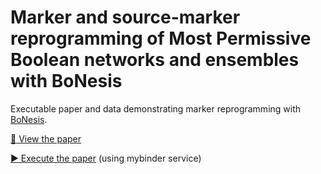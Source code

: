 # Marker and source-marker reprogramming of Most Permissive Boolean networks and ensembles with BoNesis

Executable paper and data demonstrating marker reprogramming with
[BoNesis](https://github.com/bnediction/bonesis).

[:notebook: View the paper](https://nbviewer.org/github/bnediction/reprogramming-with-bonesis/blob/main/paper.ipynb)

[:arrow_forward: Execute the paper](https://mybinder.org/v2/gh/bnediction/reprogramming-with-bonesis/main) (using mybinder service)
